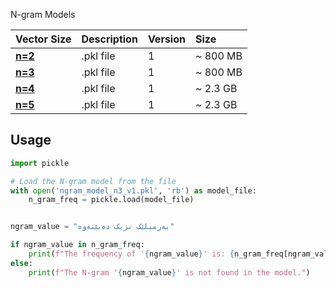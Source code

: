 N-gram Models

| **Vector Size**                                                                      | Description | Version | **Size** |
|:-------------------------------------------------------------------------------------|:------------|:--------|:---------|
| [**n=2**](https://mega.nz/file/OQo0HZzT#O6evDUNtKppUhCmyVlL2yvgR5_Q6M2Y7uud8URC1rz4) | .pkl file   | 1       | ~ 800 MB |
| [**n=3**](https://mega.nz/file/XQ51hSgY#gJwuipuPEvVpPFQZ1zLoMZ20s3oGh_vouH751kaRCHk) | .pkl file    | 1       | ~ 800 MB |
| [**n=4**](https://mega.nz/file/uUA2DD4R#h1NrNhWY5CsHvSNeiHmm6uW5rTNPvUMlS4_j5oFycgk) | .pkl file    | 1       | ~ 2.3 GB |
| [**n=5**](https://mega.nz/file/aU4T2IRB#-TAeApOh8Vk1cIUGSk9rs-fUke8AgBbH23frlISqnHQ) | .pkl file    | 1       | ~ 2.3 GB |


## Usage
```python
import pickle

# Load the N-gram model from the file
with open('ngram_model_n3_v1.pkl', 'rb') as model_file:
    n_gram_freq = pickle.load(model_file)


ngram_value = "بەرمیلێک نزیک دەبێتەوه"

if ngram_value in n_gram_freq:
    print(f"The frequency of '{ngram_value}' is: {n_gram_freq[ngram_value]}")
else:
    print(f"The N-gram '{ngram_value}' is not found in the model.")
```

